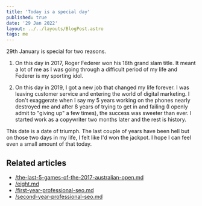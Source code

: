 ```yaml
---
title: 'Today is a special day'
published: true
date: '29 Jan 2022'
layout: ../../layouts/BlogPost.astro
tags: me
---
```


29th January is special for two reasons.

1. On this day in 2017, Roger Federer won his 18th grand slam title. It meant a lot of me as I was going through a difficult period of my life and Federer is my sporting idol.

2. On this day in 2019, I got a new job that changed my life forever. I was leaving customer service and entering the world of digital marketing. I don't exaggerate when I say my 5 years working on the phones nearly destroyed me and after 8 years of trying to get in and failing (I openly admit to "giving up" a few times), the success was sweeter than ever. I started work as a copywriter two months later and the rest is history.

This date is a date of triumph. The last couple of years have been hell but on those two days in my life, I felt like I'd won the jackpot. I hope I can feel even a small amount of that today.

## Related articles

* [/the-last-5-games-of-the-2017-australian-open.md](/post/the-last-5-games-of-the-2017-australian-open/)
* [/eight.md](/post/eight/)
* [/first-year-professional-seo.md](/post/first-year-professional-seo/)
* [/second-year-professional-seo.md](/post/second-year-professional-seo/)